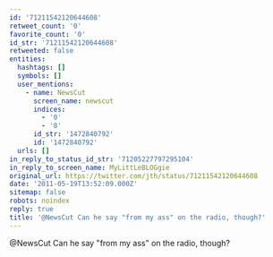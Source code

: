 ```yaml
---
id: '71211542120644608'
retweet_count: '0'
favorite_count: '0'
id_str: '71211542120644608'
retweeted: false
entities:
  hashtags: []
  symbols: []
  user_mentions:
    - name: NewsCut
      screen_name: newscut
      indices:
        - '0'
        - '8'
      id_str: '1472840792'
      id: '1472840792'
  urls: []
in_reply_to_status_id_str: '71205227797295104'
in_reply_to_screen_name: MyLittLeBLOGgie
original_url: https://twitter.com/jth/status/71211542120644608
date: '2011-05-19T13:52:09.000Z'
sitemap: false
robots: noindex
reply: true
title: '@NewsCut Can he say "from my ass" on the radio, though?'
---
```


@NewsCut Can he say "from my ass" on the radio, though?